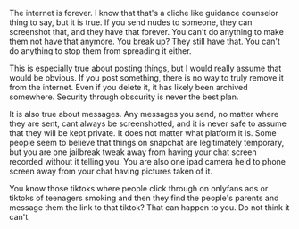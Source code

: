 The internet is forever. I know that that's a cliche like guidance counselor thing to say, but it is true. If you send nudes to someone, they can screenshot that, and they have that forever. You can't do anything to make them not have that anymore. You break up? They still have that. You can't do anything to stop them from spreading it either. 

This is especially true about posting things, but I would really assume that would be obvious. If you post something, there is no way to truly remove it from the internet. Even if you delete it, it has likely been archived somewhere. Security through obscurity is never the best plan. 

It is also true about messages. Any messages you send, no matter where they are sent, cant always be screenshotted, and it is never safe to assume that they will be kept private. It does not matter what platform it is. Some people seem to believe that things on snapchat are legitimately temporary, but you are one jailbreak tweak away from having your chat screen recorded without it telling you. You are also one ipad camera held to phone screen away from your chat having pictures taken of it. 

You know those tiktoks where people click through on onlyfans ads or tiktoks of teenagers smoking and then they find the people's parents and message them the link to that tiktok? That can happen to you. Do not think it can't.
